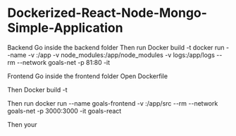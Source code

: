 # Dockerized-React-Node-Mongo-Simple-Application

Backend
Go inside the backend folder
Then run
Docker build -t <any-tag-name-you-like>
docker run --name <name-for-container> -v <absolute-path-for-backend-folder>:/app -v node_modules:/app/node_modules -v logs:/app/logs --rm --network goals-net -p 81:80 -it <tag-name-you-used-on-pervious-command>

Frontend
Go inside the frontend folder
Open Dockerfile

Then
Docker build -t <any-name-you-like>

Then run
docker run --name goals-frontend -v <absolute-path-for-frontend-src-folder>:/app/src --rm --network goals-net -p 3000:3000 -it goals-react

Then your 

